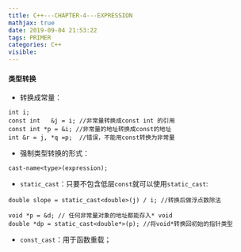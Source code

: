 ```yaml
---
title: C++---CHAPTER-4---EXPRESSION
mathjax: true
date: 2019-09-04 21:53:22
tags: PRIMER
categories: C++
visible:
---
```



####  类型转换
* 转换成常量：
```
int i;
const int   &j = i; //非常量转换成const int 的引用
const int *p = &i; //非常量的地址转换成const的地址
int &r = j, *q =p;  //错误，不能用const转换为非常量
```


* 强制类型转换的形式：
```
cast-name<type>(expression);
```

* `static_cast`：只要不包含低层`const`就可以使用`static_cast`:
```
double slope = static_cast<double>(j) / i; //转换后做浮点数除法

void *p = &d; // 任何非常量对象的地址都能存入* void
double *dp = static_cast<double*>(p); //将void*转换回初始的指针类型
```

* `const_cast`：用于函数重载；
